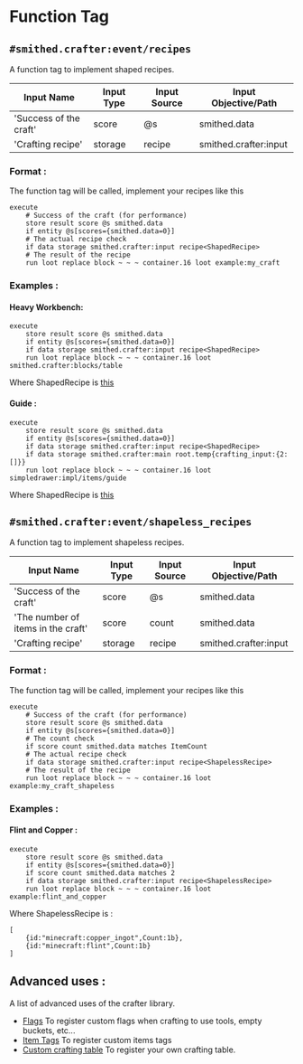 
# Function Tag

## `#smithed.crafter:event/recipes`
A function tag to implement shaped recipes. 

| Input Name                | Input Type   | Input Source             | Input Objective/Path             | 
| ---                       | ---          | ---                      | ---                              | 
| 'Success of the craft'    | score        | @s                       | smithed.data                     | 
| 'Crafting recipe'         | storage      | recipe                   | smithed.crafter:input            |


### Format :
The function tag will be called, implement your recipes like this

```mcfunction
execute 
    # Success of the craft (for performance)
    store result score @s smithed.data 
    if entity @s[scores={smithed.data=0}]
    # The actual recipe check 
    if data storage smithed.crafter:input recipe<ShapedRecipe>
    # The result of the recipe
    run loot replace block ~ ~ ~ container.16 loot example:my_craft
```


### Examples :

#### Heavy Workbench:

```mcfunction
execute 
    store result score @s smithed.data 
    if entity @s[scores={smithed.data=0}] 
    if data storage smithed.crafter:input recipe<ShapedRecipe>
    run loot replace block ~ ~ ~ container.16 loot smithed.crafter:blocks/table
```
Where ShapedRecipe is [this](https://wiki.smithed.dev/libraries/crafter/data_types/#example-with-a-3-lines-recipe)


#### Guide : 
```mcfunction
execute 
    store result score @s smithed.data 
    if entity @s[scores={smithed.data=0}] 
    if data storage smithed.crafter:input recipe<ShapedRecipe>
    if data storage smithed.crafter:main root.temp{crafting_input:{2:[]}} 
    run loot replace block ~ ~ ~ container.16 loot simpledrawer:impl/items/guide
```
Where ShapedRecipe is [this](https://wiki.smithed.dev/libraries/crafter/data_types/#example-with-a-2-lines-recipe)

## `#smithed.crafter:event/shapeless_recipes`
A function tag to implement shapeless recipes. 

| Input Name                            | Input Type   | Input Source             | Input Objective/Path             | 
| ---                                   | ---          | ---                      | ---                              | 
| 'Success of the craft'                | score        | @s                       | smithed.data                     | 
| 'The number of items in the craft'    | score        | count                    | smithed.data                     | 
| 'Crafting recipe'                     | storage      | recipe                   | smithed.crafter:input            |


### Format :
The function tag will be called, implement your recipes like this
```mcfunction
execute 
    # Success of the craft (for performance)
    store result score @s smithed.data 
    if entity @s[scores={smithed.data=0}] 
    # The count check
    if score count smithed.data matches ItemCount
    # The actual recipe check
    if data storage smithed.crafter:input recipe<ShapelessRecipe>
    # The result of the recipe
    run loot replace block ~ ~ ~ container.16 loot example:my_craft_shapeless
```


### Examples :

#### Flint and Copper :

```mcfunction
execute 
    store result score @s smithed.data 
    if entity @s[scores={smithed.data=0}] 
    if score count smithed.data matches 2
    if data storage smithed.crafter:input recipe<ShapelessRecipe>
    run loot replace block ~ ~ ~ container.16 loot example:flint_and_copper
```
Where ShapelessRecipe is :
```SNBT
[
    {id:"minecraft:copper_ingot",Count:1b},
    {id:"minecraft:flint",Count:1b}
]
```


## Advanced uses :
A list of advanced uses of the crafter library.

- [Flags](https://github.com/Smithed-MC/Libraries/blob/main/smithed_libraries/packs/crafter/data/smithed.crafter/functions/impl/block/table/crafting/output/clear_input/advanced.mcfunction) To register custom flags when crafting to use tools, empty buckets, etc...
- [Item Tags](https://github.com/Smithed-MC/Libraries/blob/main/smithed_libraries/packs/crafter/data/smithed.crafter/functions/impl/block/table/crafting/input/query_tags.mcfunction) To register custom items tags
- [Custom crafting table](https://github.com/Smithed-MC/Libraries/blob/main/smithed_libraries/packs/crafter/data/smithed.crafter/functions/impl/block/table/break/drop_item.mcfunction) To register your own crafting table.



